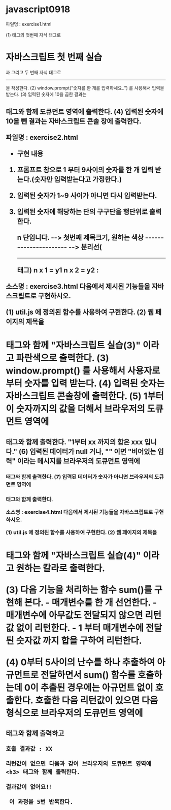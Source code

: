 # javascript0918
파일명 : exercise1.html

(1) <body> 태그의 첫번째 자식 태그로 <h1>자바스크립트 첫 번째 실습</h1> 과 그리고 두 번째 자식 태그로 <hr> 을 작성한다.
(2) window.prompt("숫자를 한 개를 입력하세요..") 를 사용해서 입력을 받는다.
(3) 입력된 숫자에 10을 곱한 결과는 <h2> 태그와 함께 도큐먼트 영역에 출력한다.
(4) 입력된 숫자에 10을 뺀 결과는 자바스크립트 콘솔 창에 출력한다.

파일명 : exercise2.html
- 구현 내용
1. 프롬프트 창으로 1 부터 9사이의 숫자를 한 개 입력 받는다.(숫자만 입력받는다고 가정한다.)
2. 입력된 숫자가 1~9 사이가 아니면 다시 입력받는다.
3. 입력된 숫자에 해당하는 단의 구구단을 행단위로 출력한다.

	n 단입니다.  	 --> 첫번째 제목크기, 원하는 색상
        ----------------------  	 --> 분리선(<hr> 태그)
         n x 1 = y1
         n x 2 = y2
             :


소스명 : exercise3.html
다음에서 제시된 기능들을 자바스크립트로 구현하시오.

(1) util.js 에 정의된 함수를 사용하여 구현한다.
(2) 웹 페이지의 제목을 <h1> 태그와 함께 "자바스크립트 실습(3)" 이라고 파란색으로 출력한다.
(3) window.prompt() 를 사용해서 사용자로 부터 숫자를 입력 받는다.
(4) 입력된 숫자는 자바스크립트 콘솔창에 출력한다.
(5) 1부터 이 숫자까지의 값을 더해서 브라우저의 도큐먼트 영역에 <h2> 태그와 함께 출력한다.
    "1부터 xx 까지의 합은 xxx 입니다."
(6) 입력된 데이터가 null 거나, "" 이면  "비어있는 입력" 이라는 메시지를
     브라우저의 도큐먼트 영역에 <h3> 태그와 함께 출력한다.
(7) 입력된 데이터가 숫자가 아니면
     브라우저의 도큐먼트 영역에 <h3> 태그와 함께 출력한다.

소스명 : exercise4.html
다음에서 제시된 기능들을 자바스크립트로 구현하시오.

(1) util.js 에 정의된 함수를 사용하여 구현한다.
(2) 웹 페이지의 제목을 <h1> 태그와 함께 "자바스크립트 실습(4)" 이라고 원하는 칼라로 출력한다.

(3) 다음 기능을 처리하는 함수 sum()를 구현해 본다.
	- 매개변수를 한 개 선언한다.
	- 매개변수에 아무값도 전달되지 않으면 리턴값 없이 리턴한다.
	- 1 부터 매개변수에 전달된 숫자값 까지 합을 구하여 리턴한다.

(4) 0부터 5사이의 난수를 하나 추출하여 아규먼트로 전달하면서 sum() 함수를 호출하는데
    0이 추출된 경우에는 아규먼트 없이 호출한다.
    호출한 다음 
    리턴값이 있으면 다음 형식으로 브라우저의 도큐먼트 영역에 <h2> 태그와 함께 출력하고

	호출 결과값 : XX

    리턴값이 없으면 다음과 같이 브라우저의 도큐먼트 영역에 <h3> 태그와 함께 출력한다.

	결과값이 없어요!!	      
     
     이 과정을 5번 반복한다.


